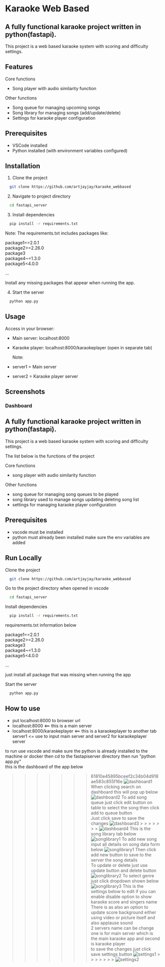 # Karaoke Web Based

## A fully functional karaoke project written in python(fastapi).

This project is a web based karaoke system with scoring and difficulty settings.

## Features

Core functions

- Song player with audio similarity function

Other functions

- Song queue for managing upcoming songs
- Song library for managing songs (add/update/delete)
- Settings for karaoke player configuration

## Prerequisites

- VSCode installed
- Python installed (with environment variables configured)

## Installation

1. Clone the project

```bash
  git clone https://github.com/artjayjay/karaoke_webbased
```

2. Navigate to project directory

```bash
  cd fastapi_server
```

3. Install dependencies

```bash
  pip install -r requirements.txt
```

Note: The requirements.txt includes packages like:

package1==2.0.1  
package2>=2.26.0  
package3  
package4~=1.3.0  
package5<4.0.0

...

Install any missing packages that appear when running the app.

4. Start the server

```bash
  python app.py
```

## Usage

Access in your browser:

- Main server: localhost:8000
- Karaoke player: localhost:8000/karaokeplayer (open in separate tab)

  Note:

- server1 = Main server

- server2 = Karaoke player server

## Screenshots

### Dashboard

## A fully functional karaoke project written in python(fastapi).

This project is a web based karaoke system with scoring and difficulty settings.

The list below is the functions of the project

Core functions

- song player with audio similarity function

Other functions

- song queue for managing song queues to be played
- song library used to manage songs updating deleting song list
- settings for managing karaoke player configuration

## Prerequisites

- vscode must be installed
- python must already been installed make sure the env variables are added

## Run Locally

Clone the project

```bash
  git clone https://github.com/artjayjay/karaoke_webbased
```

Go to the project directory when opened in vscode

```bash
  cd fastapi_server
```

Install dependencies

```bash
  pip install -r requirements.txt
```

requirements.txt information below

package1==2.0.1  
package2>=2.26.0  
package3  
package4~=1.3.0  
package5<4.0.0

...

just install all package that was missing when running the app

Start the server

```bash
  python app.py
```

## How to use

- put localhost:8000 to browser url
- localhost:8000 <== this is a main server
- localhost:8000/karaokeplayer <== this is a karaokeplayer to another tab
  server1 <= use to input main server and server2 for karaokeplayer server

to run use vscode and make sure the python is already installed to the machine or docker
then cd to the fastapiserver directory then run "python app.py"  
this is the dashboard of the app below

> > > > > > > 61810e45895bceef2c34b04d918ae583c855f16e
> > > > > > > ![dashboard1](https://github.com/user-attachments/assets/b102cf43-c583-4724-8d15-793195442570)
> > > > > > > When clicking search on dashboard this will pop up below
> > > > > > > ![dashboard2](https://github.com/user-attachments/assets/e8b2a309-1583-4e97-a783-a3328ddfbbc5)
> > > > > > > To add song queue just click edit button on table to select the song then click add to queue button  
> > > > > > > Just click save to save the changes
> > > > > > > ![dashboard3](https://github.com/user-attachments/assets/ed562414-fa02-4f29-bd88-304172228429) > > > > > > > ![dashboard4](https://github.com/user-attachments/assets/64d71e0d-babb-4e72-a821-927bffe11fb5)
> > > > > > > This is the song library tab below
> > > > > > > ![songlibrary1](https://github.com/user-attachments/assets/9fab59da-c9d3-49a5-b0ea-7e99012016cb)
> > > > > > > To add new song input all details on song data form below
> > > > > > > ![songlibrary1](https://github.com/user-attachments/assets/d8c29d2d-496c-46a3-883d-09b37806585c)
> > > > > > > Then click add new button to save to the server the song details  
> > > > > > > To update or delete just use update button and delete button
> > > > > > > ![songlibrary2](https://github.com/user-attachments/assets/1c429385-bf29-4082-ba2d-2f923e798fa4)
> > > > > > > To select genre just click dropdown shown below
> > > > > > > ![songlibrary3](https://github.com/user-attachments/assets/488eb0e3-c802-42fe-b792-91948d0ab797)
> > > > > > > This is the settings below to edit if you can enable disable option to show karaoke score
> > > > > > > and singers name  
> > > > > > > There is as also an option to update score background either using video or picture itself
> > > > > > > and also applause sound  
> > > > > > > 2 servers name can be change one is for main server which is the main karaoke app and second is karaoke player  
> > > > > > > to save the changes just click save settings button
> > > > > > > ![settings1](https://github.com/user-attachments/assets/e7e4501b-a941-4b91-a791-c9895f7498f3) > > > > > > > ![settings2](https://github.com/user-attachments/assets/e6006b0c-b17a-4d65-a7b9-de00579ab6d5)
